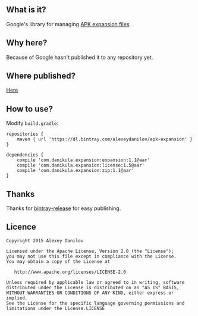 ## What is it?
Google's library for managing [APK expansion files](http://developer.android.com/google/play/expansion-files.html).

## Why here?
Because of Google hasn't published it to any repository yet.

## Where published?
[Here](https://bintray.com/alexeydanilov/apk-expansion)

## How to use?
Modify `build.gradle`:
```
repositories {
    maven { url 'https://dl.bintray.com/alexeydanilov/apk-expansion' }
}

dependencies {
    compile 'com.danikula.expansion:expansion:1.1@aar'
    compile 'com.danikula.expansion:license:1.5@aar'
    compile 'com.danikula.expansion:zip:1.1@aar'
}
```

## Thanks
Thanks for [bintray-release](https://github.com/novoda/bintray-release) for easy publishing.

## Licence

    Copyright 2015 Alexey Danilov

    Licensed under the Apache License, Version 2.0 (the "License");
    you may not use this file except in compliance with the License.
    You may obtain a copy of the License at

       http://www.apache.org/licenses/LICENSE-2.0

    Unless required by applicable law or agreed to in writing, software
    distributed under the License is distributed on an "AS IS" BASIS,
    WITHOUT WARRANTIES OR CONDITIONS OF ANY KIND, either express or implied.
    See the License for the specific language governing permissions and
    limitations under the License.LICENSE